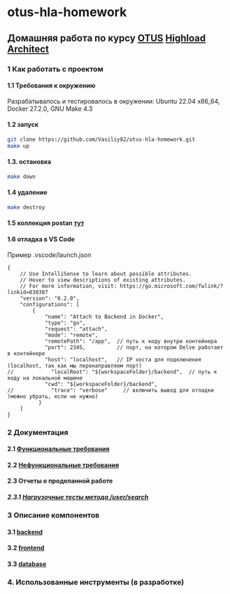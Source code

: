 # otus-hla-homework
## Домашняя работа по курсу [OTUS](https://otus.ru/) [Highload Architect](https://otus.ru/lessons/highloadarchitect/)
### 1 Как работать с проектом
#### 1.1 Требования к окружению
Разрабатывалось и тестировалось в окружении: Ubuntu 22.04 x86_64, Docker 27.2.0, GNU Make 4.3
#### 1.2 запуск
```sh
git clone https://github.com/Vasiliy82/otus-hla-homework.git
make up
```
#### 1.3. остановка
```sh
make down
```
#### 1.4 удаление
```sh
make destroy
```
#### 1.5 коллекция postan [тут](https://github.com/Vasiliy82/otus-hla-homework/blob/main/misc/OTUS%20Homework.postman_collection.json)

#### 1.6 отладка в VS Code
Пример .vscode/launch.json
```
{
    // Use IntelliSense to learn about possible attributes.
    // Hover to view descriptions of existing attributes.
    // For more information, visit: https://go.microsoft.com/fwlink/?linkid=830387
    "version": "0.2.0",
    "configurations": [
        {
            "name": "Attach to Backend in Docker",
            "type": "go",
            "request": "attach",
            "mode": "remote",
            "remotePath": "/app",  // путь к коду внутри контейнера
            "port": 2345,          // порт, на котором Delve работает в контейнере
            "host": "localhost",   // IP хоста для подключения (localhost, так как мы перенаправляем порт)
//            "localRoot": "${workspaceFolder}/backend",  // путь к коду на локальной машине
            "cwd": "${workspaceFolder}/backend",
//            "trace": "verbose"     // включить вывод для отладки (можно убрать, если не нужно)
          }
    ]
}
```
### 2 Документация
#### 2.1 [Функциональные требования](functional_requirements)
#### 2.2 [Нефункциональные требования](non_functional_requirements)
#### 2.3 Отчеты о проделанной работе
##### 2.3.1 [Нагрузочные тесты метода /user/search](docs/hw-2-report)

### 3 Описание компонентов
#### 3.1 [backend](./backend/README.md)
#### 3.2 [frontend](./frontend/README.md)
#### 3.3 [database](./postgresql.md)
### 4. Использованные инструменты (в разработке)